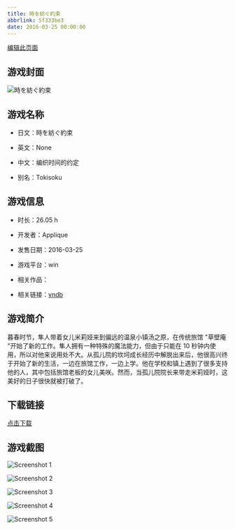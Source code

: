 ```yaml
---
title: 時を紡ぐ約束
abbrlink: 5f333be3
date: 2016-03-25 00:00:00
---
```

[编辑此页面](https://github.com/ACG-3/ADV3-source/blob/main/source/_posts/games/%E6%99%82%E3%82%92%E7%B4%A1%E3%81%90%E7%B4%84%E6%9D%9F.md)

## 游戏封面

![時を紡ぐ約束](https://pan.timero.xyz/d/onedrive/img_lib_001/%E6%99%82%E3%82%92%E7%B4%A1%E3%81%90%E7%B4%84%E6%9D%9F_cover.avif)


## 游戏名称

- 日文：時を紡ぐ約束
- 英文：None
- 中文：编织时间的约定

- 别名：Tokisoku


## 游戏信息

- 时长：26.05 h
- 开发者：Applique
- 发售日期：2016-03-25
- 游戏平台：win
- 相关作品：

- 相关链接：[vndb](https://vndb.org/v18651)


## 游戏简介

暮春时节，隼人带着女儿米莉娅来到偏远的温泉小镇汤之原，在传统旅馆 "草壁庵 "开始了新的工作。隼人拥有一种特殊的魔法能力，但由于只能在 10 秒钟内使用，所以对他来说用处不大。从孤儿院的坎坷成长经历中解脱出来后，他很高兴终于开始了新的生活，一边在旅馆工作，一边上学。他在学校和镇上遇到了很多支持他的人，其中包括旅馆老板的女儿美咲。然而，当孤儿院院长来带走米莉娅时，这美好的日子很快就被打破了。




## 下载链接

[点击下载](https://pan.timero.xyz/onedrive/adv_lib_001/%E6%99%82%E3%82%92%E7%B4%A1%E3%81%90%E7%B4%84%E6%9D%9F)


## 游戏截图


![Screenshot 1](https://pan.timero.xyz/d/onedrive/img_lib_001/%E6%99%82%E3%82%92%E7%B4%A1%E3%81%90%E7%B4%84%E6%9D%9F_Screenshot_1.avif)

![Screenshot 2](https://pan.timero.xyz/d/onedrive/img_lib_001/%E6%99%82%E3%82%92%E7%B4%A1%E3%81%90%E7%B4%84%E6%9D%9F_Screenshot_2.avif)

![Screenshot 3](https://pan.timero.xyz/d/onedrive/img_lib_001/%E6%99%82%E3%82%92%E7%B4%A1%E3%81%90%E7%B4%84%E6%9D%9F_Screenshot_3.avif)

![Screenshot 4](https://pan.timero.xyz/d/onedrive/img_lib_001/%E6%99%82%E3%82%92%E7%B4%A1%E3%81%90%E7%B4%84%E6%9D%9F_Screenshot_4.avif)

![Screenshot 5](https://pan.timero.xyz/d/onedrive/img_lib_001/%E6%99%82%E3%82%92%E7%B4%A1%E3%81%90%E7%B4%84%E6%9D%9F_Screenshot_5.avif)

